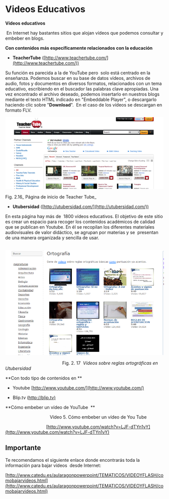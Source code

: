 # Videos Educativos

**Vídeos educativos**

 En Internet hay bastantes sitios que alojan vídeos que podemos consultar y embeber en blogs.

**Con contenidos más específicamente relacionados con la educación** 

*   **TeacherTube** ([http://www.teachertube.com/](http://www.teachertube.com/))

Su función es parecida a la de YouTube pero  solo está centrado en la enseñanza. Podemos buscar en su base de datos vídeos, archivos de audio, fotos y documentos en diversos formatos, relacionados con un tema educativo, escribiendo en el buscador las palabras clave apropiadas. Una vez encontrado el archivo deseado, podemos insertarlo en nuestros blogs mediante el texto HTML indicado en "Embeddable Player", o descargarlo haciendo clic sobre "**Download**".  En el caso de los vídeos se descargan en formato FLV.


![Página de inicio de TeacherTube](img/teacher.png)


Fig. 2.16_ Página de inicio de Teacher Tube_

*   **Utubersidad** ([http://utubersidad.com/](http://utubersidad.com/))

En esta página hay más de  1800 vídeos educativos. El objetivo de este sitio es crear un espacio para recoger los contenidos académicos de calidad que se publican en Youtube. En él se recopilan los diferentes materiales audiovisuales de valor didáctico, se agrupan por materias y se  presentan de una manera organizada y sencilla de usar. 


 ![Vídeos sobre reglas ortográficas](img/ortog.png "Vídeos sobre reglas ortográficas")


                                              Fig. 2. 17  _Vídeos sobre reglas ortográficas en Utubersidad_

**Con todo tipo de contenidos en **

*   Youtube [http://www.youtube.com/](http://www.youtube.com/)

*   Blip.tv ([http://blip.tv)](http://blip.tv)

**Cómo embeber un vídeo de YouTube  **

                                    Vídeo 5. Cómo embeber un vídeo de You Tube

                                 [http://www.youtube.com/watch?v=LJF-dTYn1vY](http://www.youtube.com/watch?v=LJF-dTYn1vY)

## Importante

Te recomendamos el siguiente enlace donde encontrarás toda la información para bajar vídeos  desde Internet:

[http://www.catedu.es/aularagonpowerpoint/TEMATICOS/VIDEOYFLASH/comobajarvideos.html](http://www.catedu.es/aularagonpowerpoint/TEMATICOS/VIDEOYFLASH/comobajarvideos.html)

